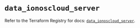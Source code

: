 # `data_ionoscloud_server`

Refer to the Terraform Registry for docs: [`data_ionoscloud_server`](https://registry.terraform.io/providers/ionos-cloud/ionoscloud/6.7.17/docs/data-sources/server).
